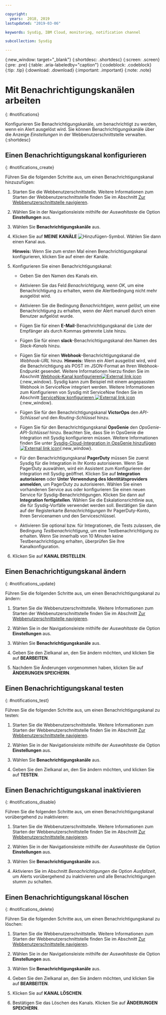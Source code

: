 ```yaml
---

copyright:
  years:  2018, 2019
lastupdated: "2019-03-06"

keywords: Sysdig, IBM Cloud, monitoring, notification channel

subcollection: Sysdig

---
```


{:new_window: target="_blank"}
{:shortdesc: .shortdesc}
{:screen: .screen}
{:pre: .pre}
{:table: .aria-labeledby="caption"}
{:codeblock: .codeblock}
{:tip: .tip}
{:download: .download}
{:important: .important}
{:note: .note}


# Mit Benachrichtigungskanälen arbeiten
{: #notifications}

Konfigurieren Sie Benachrichtigungskanäle, um benachrichtigt zu werden, wenn ein Alert ausgelöst wird. Sie können Benachrichtigungskanäle über die Anzeige *Einstellungen* in der Webbenutzerschnittstelle verwalten.
{:shortdesc}
 

## Einen Benachrichtigungskanal konfigurieren
{: #notifications_create}

Führen Sie die folgenden Schritte aus, um einen Benachrichtigungskanal hinzuzufügen:

1. Starten Sie die Webbenutzerschnittstelle. Weitere Informationen zum Starten der Webbenutzerschnittstelle finden Sie im Abschnitt [Zur Webbenutzerschnittstelle navigieren](/docs/services/Monitoring-with-Sysdig?topic=Sysdig-launch#launch). 
    
2. Wählen Sie in der Navigationsleiste mithilfe der *Auswahltaste* die Option **Einstellungen** aus.

3. Wählen Sie **Benachrichtigungskanäle** aus.

4. Klicken Sie auf **MEINE KANÄLE** ![Hinzufügen-Symbol](../images/add.png). Wählen Sie dann einen Kanal aus.

    **Hinweis:** Wenn Sie zum ersten Mal einen Benachrichtigungskanal konfigurieren, klicken Sie auf einen der Kanäle.

5. Konfigurieren Sie einen Benachrichtigungskanal:

    * Geben Sie den Namen des Kanals ein.

    * Aktivieren Sie das Feld *Benachrichtigung, wenn OK*, um eine Benachrichtigung zu erhalten, wenn die Alertbedingung nicht mehr ausgelöst wird.

    * Aktivieren Sie die Bedingung *Benachrichtigen, wenn gelöst*, um eine Benachrichtigung zu erhalten, wenn der Alert manuell durch einen Benutzer aufgelöst wurde.

    * Fügen Sie für einen **E-Mail**-Benachrichtigungskanal die Liste der Empfänger als durch Kommas getrennte Liste hinzu.

    * Fügen Sie für einen **slack**-Benachrichtigungskanal den Namen des *Slack-Kanals* hinzu.

    * Fügen Sie für einen **Webhook**-Benachrichtigungskanal die *Webhook-URL* hinzu. **Hinweis:** Wenn ein Alert ausgelöst wird, wird die Benachrichtigung als POST im JSON-Format an Ihren Webhook-Endpunkt gesendet. Weitere Informationen hierzu finden Sie im Abschnitt [Webhook-Kanal konfigurieren![External link icon](../../icons/launch-glyph.svg "External link icon")](https://sysdigdocs.atlassian.net/wiki/spaces/Platform/pages/242843679/Configure+a+Webhook+Channel){:new_window}. Sysdig kann zum Beispiel mit einem angepassten Webhook in ServiceNow integriert werden. Weitere Informationen zum Konfigurieren von Sysdig mit ServiceNow finden Sie im Abschnitt [ServiceNow konfigurieren ![External link icon](../../icons/launch-glyph.svg "External link icon")](https://sysdigdocs.atlassian.net/wiki/spaces/Platform/pages/242942035/Configure+ServiceNow){:new_window}.

    * Fügen Sie für den Benachrichtigungskanal **VictorOps** den *API-Schlüssel* und den *Routing-Schlüssel* hinzu.

    * Fügen Sie für den Benachrichtigungskanal **OpsGenie** den *OpsGenie-API-Schlüssel* hinzu. Beachten Sie, dass Sie in OpsGenie die Integration mit Sysdig konfigurieren müssen. Weitere Informationen finden Sie unter [Sysdig-Cloud-Integration in OpsGenie hinzufügen ![External link icon](../../icons/launch-glyph.svg "External link icon")](https://docs.opsgenie.com/v1.0/docs/sysdig-cloud-integration){:new_window}.

    * Für den Benachrichtigungskanal **PagerDuty** müssen Sie zuerst Sysdig für die Integration in Ihr Konto autorisieren. Wenn Sie PagerDuty auswählen, wird ein Assistent zum Konfigurieren der Integration mit Sysdig geöffnet. Klicken Sie auf **Integration autorisieren** oder **Unter Verwendung des Identitätsproviders anmelden**, um PagerDuty zu autorisieren. Wählen Sie einen vorhandenen Service aus oder konfigurieren Sie einen neuen Service für Sysdig-Benachrichtigungen. Klicken Sie dann auf **Integration fertigstellen**. Wählen Sie die Eskalationsrichtlinie aus, die für Sysdig-Vorfälle verwendet werden soll. Bestätigen Sie dann auf der Registerkarte *Benachrichtigungen* Ihr PagerDuty-Konto, Ihren Servicenamen und den Serviceschlüssel. 

    * Aktivieren Sie optional bzw. für Integrationen, die Tests zulassen, die Bedingung *Testbenachrichtigung*, um eine Testbenachrichtigung zu erhalten. Wenn Sie innerhalb von 10 Minuten keine Testbenachrichtigung erhalten, überprüfen Sie Ihre Kanalkonfiguration. 

6. Klicken Sie auf **KANAL ERSTELLEN**. 



## Einen Benachrichtigungskanal ändern
{: #notifications_update}

Führen Sie die folgenden Schritte aus, um einen Benachrichtigungskanal zu ändern:

1. Starten Sie die Webbenutzerschnittstelle. Weitere Informationen zum Starten der Webbenutzerschnittstelle finden Sie im Abschnitt [Zur Webbenutzerschnittstelle navigieren](/docs/services/Monitoring-with-Sysdig?topic=Sysdig-launch#launch). 
    
2. Wählen Sie in der Navigationsleiste mithilfe der *Auswahltaste* die Option **Einstellungen** aus.

3. Wählen Sie **Benachrichtigungskanäle** aus.

4. Geben Sie den Zielkanal an, den Sie ändern möchten, und klicken Sie auf **BEARBEITEN**.

5. Nachdem Sie Änderungen vorgenommen haben, klicken Sie auf **ÄNDERUNGEN SPEICHERN**.



## Einen Benachrichtigungskanal testen
{: #notifications_test}

Führen Sie die folgenden Schritte aus, um einen Benachrichtigungskanal zu testen:

1. Starten Sie die Webbenutzerschnittstelle. Weitere Informationen zum Starten der Webbenutzerschnittstelle finden Sie im Abschnitt [Zur Webbenutzerschnittstelle navigieren](/docs/services/Monitoring-with-Sysdig?topic=Sysdig-launch#launch). 
    
2. Wählen Sie in der Navigationsleiste mithilfe der *Auswahltaste* die Option **Einstellungen** aus.

3. Wählen Sie **Benachrichtigungskanäle** aus.

4. Geben Sie den Zielkanal an, den Sie ändern möchten, und klicken Sie auf **TESTEN**.



## Einen Benachrichtigungskanal inaktivieren
{: #notifications_disable}

Führen Sie die folgenden Schritte aus, um einen Benachrichtigungskanal vorübergehend zu inaktivieren:

1. Starten Sie die Webbenutzerschnittstelle. Weitere Informationen zum Starten der Webbenutzerschnittstelle finden Sie im Abschnitt [Zur Webbenutzerschnittstelle navigieren](/docs/services/Monitoring-with-Sysdig?topic=Sysdig-launch#launch). 
    
2. Wählen Sie in der Navigationsleiste mithilfe der *Auswahltaste* die Option **Einstellungen** aus.

3. Wählen Sie **Benachrichtigungskanäle** aus.

4. Aktivieren Sie im Abschnitt *Benachrichtigungen* die Option *Ausfallzeit*, um Alerts vorübergehend zu inaktivieren und alle Benachrichtigungen stumm zu schalten.

## Einen Benachrichtigungskanal löschen
{: #notifications_delete}

Führen Sie die folgenden Schritte aus, um einen Benachrichtigungskanal zu löschen:

1. Starten Sie die Webbenutzerschnittstelle. Weitere Informationen zum Starten der Webbenutzerschnittstelle finden Sie im Abschnitt [Zur Webbenutzerschnittstelle navigieren](/docs/services/Monitoring-with-Sysdig?topic=Sysdig-launch#launch). 
    
2. Wählen Sie in der Navigationsleiste mithilfe der *Auswahltaste* die Option **Einstellungen** aus.

3. Wählen Sie **Benachrichtigungskanäle** aus.

4. Geben Sie den Zielkanal an, den Sie ändern möchten, und klicken Sie auf **BEARBEITEN**.

5. Klicken Sie auf **KANAL LÖSCHEN**.

6. Bestätigen Sie das Löschen des Kanals. Klicken Sie auf **ÄNDERUNGEN SPEICHERN**.




